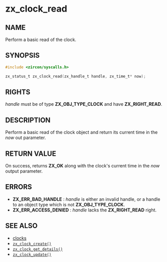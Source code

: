# zx_clock_read

## NAME

<!-- Updated by update-docs-from-fidl, do not edit. -->

Perform a basic read of the clock.

## SYNOPSIS

<!-- Updated by update-docs-from-fidl, do not edit. -->

```c
#include <zircon/syscalls.h>

zx_status_t zx_clock_read(zx_handle_t handle, zx_time_t* now);
```

## RIGHTS

<!-- Updated by update-docs-from-fidl, do not edit. -->

*handle* must be of type **ZX_OBJ_TYPE_CLOCK** and have **ZX_RIGHT_READ**.

## DESCRIPTION

Perform a basic read of the clock object and return its current time in the
*now* out parameter.

## RETURN VALUE

On success, returns **ZX_OK** along with the clock's current time in the *now* output parameter.

## ERRORS

 - **ZX_ERR_BAD_HANDLE** : *handle* is either an invalid handle, or a handle to
   an object type which is not **ZX_OBJ_TYPE_CLOCK**.
 - **ZX_ERR_ACCESS_DENIED** : *handle* lacks the **ZX_RIGHT_READ** right.

## SEE ALSO

 - [clocks](/docs/reference/kernel_objects/clock.md)
 - [`zx_clock_create()`]
 - [`zx_clock_get_details()`]
 - [`zx_clock_update()`]

<!-- References updated by update-docs-from-fidl, do not edit. -->

[`zx_clock_create()`]: clock_create.md
[`zx_clock_get_details()`]: clock_get_details.md
[`zx_clock_update()`]: clock_update.md
